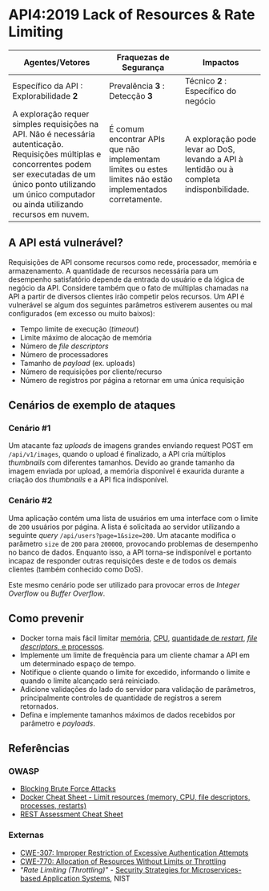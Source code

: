 # API4:2019 Lack of Resources & Rate Limiting

| Agentes/Vetores | Fraquezas de Segurança | Impactos |
| - | - | - |
| Específico da API : Explorabilidade **2** | Prevalência **3** : Detecção **3** | Técnico **2** : Específico do negócio |
| A exploração requer simples requisições na API. Não é necessária autenticação. Requisições múltiplas e concorrentes podem ser executadas de um único ponto utilizando um único computador ou ainda utilizando recursos em nuvem. | É comum encontrar APIs que não implementam limites ou estes limites não estão implementados corretamente. | A exploração pode levar ao DoS, levando a API à lentidão ou à completa indisponbilidade. |

## A API está vulnerável?

Requisições de API consome recursos como rede, processador, memória e armazenamento. A quantidade de recursos necessária para um desempenho satisfatório depende da entrada do usuário e da lógica de negócio da API. Considere também que o fato de múltiplas chamadas na API a partir de diversos clientes irão competir pelos recursos. Um API é vulnerável se algum dos seguintes parâmetros estiverem ausentes ou mal configurados (em excesso ou muito baixos):

* Tempo limite de execução (*timeout*)
* Limite máximo de alocação de memória
* Número de *file descriptors*
* Número de processadores
* Tamanho de *payload* (ex. uploads)
* Número de requisições por cliente/recurso
* Número de registros por página a retornar em uma única requisição

## Cenários de exemplo de ataques

### Cenário #1

Um atacante faz *uploads* de imagens grandes enviando request POST em `/api/v1/images`, quando o upload é finalizado, a API cria múltiplos *thumbnails* com diferentes tamanhos. Devido ao grande tamanho da imagem enviada por upload, a memória disponível é exaurida durante a criação dos *thumbnails* e a API fica indisponível.

### Cenário #2

Uma aplicação contém uma lista de usuários em uma interface com o limite de `200` usuários por página. A lista é solicitada ao servidor utilizando a seguinte *query* `/api/users?page=1&size=200`. Um atacante modifica o parâmetro `size` de `200` para `200000`, provocando problemas de desempenho no banco de dados. Enquanto isso, a API torna-se indisponível e portanto incapaz de responder outras requisições deste e de todos os demais clientes (também conhecido como DoS).

Este mesmo cenário pode ser utilizado para provocar erros de *Integer Overflow* ou *Buffer Overflow*.

## Como prevenir

* Docker torna mais fácil limitar [memória][1], [CPU][2], [quantidade de *restart*][3], [*file descriptors*, e processos][4].
* Implemente um limite de frequência para um cliente chamar a API em um determinado espaço de tempo.
* Notifique o cliente quando o limite for excedido, informando o limite e quando o limite alcançado será reiniciado.
* Adicione validações do lado do servidor para validação de parâmetros, principalmente controles de quantidade de registros a serem retornados.
* Defina e implemente tamanhos máximos de dados recebidos por parâmetro e *payloads*.

## Referências

### OWASP

* [Blocking Brute Force Attacks][5]
* [Docker Cheat Sheet - Limit resources (memory, CPU, file descriptors,
  processes, restarts)][6]
* [REST Assessment Cheat Sheet][7]

### Externas

* [CWE-307: Improper Restriction of Excessive Authentication Attempts][8]
* [CWE-770: Allocation of Resources Without Limits or Throttling][9]
* “_Rate Limiting (Throttling)_” - [Security Strategies for Microservices-based
  Application Systems][10], NIST

[1]: https://docs.docker.com/config/containers/resource_constraints/#memory
[2]: https://docs.docker.com/config/containers/resource_constraints/#cpu
[3]: https://docs.docker.com/engine/reference/commandline/run/#restart-policies---restart
[4]: https://docs.docker.com/engine/reference/commandline/run/#set-ulimits-in-container---ulimit
[5]: https://owasp.org/www-community/controls/Blocking_Brute_Force_Attacks
[6]: https://github.com/OWASP/CheatSheetSeries/blob/3a8134d792528a775142471b1cb14433b4fda3fb/cheatsheets/Docker_Security_Cheat_Sheet.md#rule-7---limit-resources-memory-cpu-file-descriptors-processes-restarts
[7]: https://github.com/OWASP/CheatSheetSeries/blob/3a8134d792528a775142471b1cb14433b4fda3fb/cheatsheets/REST_Assessment_Cheat_Sheet.md
[8]: https://cwe.mitre.org/data/definitions/307.html
[9]: https://cwe.mitre.org/data/definitions/770.html
[10]: https://nvlpubs.nist.gov/nistpubs/SpecialPublications/NIST.SP.800-204-draft.pdf

